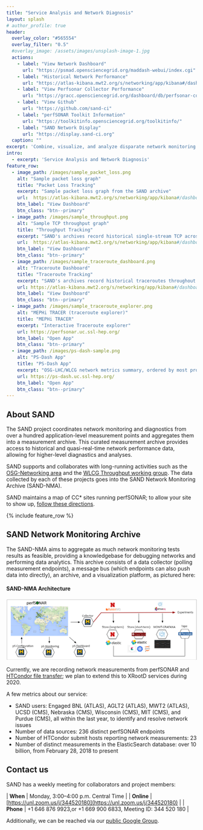 ```yaml
---
title: "Service Analysis and Network Diagnosis"
layout: splash
# author_profile: true
header:
  overlay_color: "#565554"
  overlay_filter: "0.5"
  #overlay_image: /assets/images/unsplash-image-1.jpg
  actions:
    - label: "View Network Dashboard"
      url: "https://psmad.opensciencegrid.org/maddash-webui/index.cgi"
    - label: "Historical Network Performance"
      url: "https://atlas-kibana.mwt2.org/s/networking/app/kibana#/dashboard/perfSONAR"
    - label: "View Perfsonar Collector Performance"
      url: "https://gracc.opensciencegrid.org/dashboard/db/perfsonar-collector?orgId=1"
    - label: "View Github"
      url: "https://github.com/sand-ci"
    - label: "perfSONAR Toolkit Information"
      url: "https://toolkitinfo.opensciencegrid.org/toolkitinfo/"
    - label: "SAND Network Display"
      url: "https://display.sand-ci.org"
  caption: ""
excerpt: 'Combine, visualize, and analyze disparate network monitoring and service logging data'
intro: 
  - excerpt: 'Service Analysis and Network Diagnosis'
feature_row:
  - image_path: /images/sample_packet_loss.png
    alt: "Sample packet loss graph"
    title: "Packet Loss Tracking"
    excerpt: "Sample packet loss graph from the SAND archive"
    url:  https://atlas-kibana.mwt2.org/s/networking/app/kibana#/dashboard/07a03a80-beda-11e9-96c8-d543436ab024?_g=(filters%3A!()%2CrefreshInterval%3A(pause%3A!t%2Cvalue%3A0)%2Ctime%3A(from%3Anow-3d%2Cto%3Anow))
    btn_label: "View Dashboard"
    btn_class: "btn--primary"
  - image_path: /images/sample_throughput.png
    alt: "Sample TCP throughput graph"
    title: "Throughput Tracking"
    excerpt: "SAND's archives record historical single-stream TCP across many links"
    url:  https://atlas-kibana.mwt2.org/s/networking/app/kibana#/dashboard/ab7c4950-5cfa-11ea-bad0-ff3d06e7229e?_g=(filters%3A!()%2CrefreshInterval%3A(pause%3A!t%2Cvalue%3A0)%2Ctime%3A(from%3Anow-3d%2Cto%3Anow))
    btn_label: "View Dashboard"
    btn_class: "btn--primary"
  - image_path: /images/sample_traceroute_dashboard.png
    alt: "Traceroute Dashboard"
    title: "Traceroute Tracking"
    excerpt: "SAND's archives record historical traceroutes throughout many links"
    url: https://atlas-kibana.mwt2.org/s/networking/app/kibana#/dashboard/58121420-5e17-11ea-bad0-ff3d06e7229e?_g=(filters%3A!()%2CrefreshInterval%3A(pause%3A!t%2Cvalue%3A0)%2Ctime%3A(from%3Anow-3d%2Cto%3Anow))
    btn_label: "View Dashboard"
    btn_class: "btn--primary"
  - image_path: /images/sample_traceroute_explorer.png
    alt: "MEPHi TRACER (traceroute explorer)"
    title: "MEPHi TRACER"
    excerpt: "Interactive Traceroute explorer"
    url: https://perfsonar.uc.ssl-hep.org/
    btn_label: "Open App"
    btn_class: "btn--primary"
  - image_path: /images/ps-dash-sample.png
    alt: "PS-Dash App"
    title: "PS-Dash App"
    excerpt: "OSG-LHC/WLCG network metrics summary, ordered by most problematic sites first"
    url: https://ps-dash.uc.ssl-hep.org/
    btn_label: "Open App"
    btn_class: "btn--primary"
---
```


## About SAND

The SAND project coordinates network monitoring and diagnostics from over a hundred application-level
measurement points and aggregates them into a measurement archive.  This curated measurement archive
provides access to historical and quasi-real-time network performance data, allowing for higher-level
diagnastics and analyses.

SAND supports and collaborates with long-running activities such as the
[OSG-Networking area](https://opensciencegrid.org/networking/) and the
[WLCG Throughput working group](https://twiki.cern.ch/twiki/bin/view/LCG/NetworkTransferMetrics).  The
data collected by each of these projects goes into the SAND Network Monitoring Archive (SAND-NMA).

SAND maintains a map of CC\* sites running perfSONAR; to allow your site to show up, [follow these directions](join-community).

{% include feature_row %}

## SAND Network Monitoring Archive

The SAND-NMA aims to aggregate as much network monitoring tests results as feasible, providing a
knowledgebase for debugging networks and performing data analytics.  This archive consists of
a data collector (polling measurement endpoints), a message bus (which endpoints can also push
data into directly), an archive, and a visualization platform, as pictured here:

<div class="notice">
  <h4>SAND-NMA Architecture</h4>
  <img class="card-img-bottom" src="/images/SAND-Architecture1.png" alt="SAND-NMA Architecture"/>
</div>

Currently, we are recording network measurements from perfSONAR and
[HTCondor file transfer](https://opensciencegrid.org/docs/other/schedd-filebeats/); we plan to
extend this to XRootD services during 2020.

A few metrics about our service:

* SAND users: Engaged BNL (ATLAS), AGLT2 (ATLAS), MWT2 (ATLAS), UCSD (CMS), Nebraska (CMS), Wisconsin (CMS), MIT (CMS), and Purdue (CMS), all within the last year, to identify and resolve network issues
* Number of data sources: 236 distinct perfSONAR endpoints
* Number of HTCondor submit hosts reporting network measurements: 23
* Number of distinct measurements in the ElasticSearch database: over 10 billion, from February 28, 2018 to present

## Contact us

SAND has a weekly meeting for collaborators and project members:

| **When**   | Monday, 3:00–4:00 p.m. Central Time                         |
| **Online** | [https://unl.zoom.us/j/344520180](https://unl.zoom.us/j/344520180)                             |
| **Phone**  | +1 646 876 9923,or +1 669 900 6833, Meeting ID: 344 520 180 |

Additionally, we can be reached via our [public Google Group](https://groups.google.com/a/sand-ci.org/forum/#!forum/discuss).

